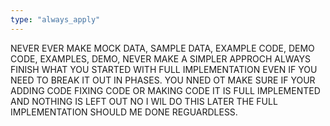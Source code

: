 ```yaml
---
type: "always_apply"
---
```


NEVER EVER MAKE MOCK DATA, SAMPLE DATA, EXAMPLE CODE, DEMO CODE, EXAMPLES, DEMO, NEVER MAKE A SIMPLER APPROCH ALWAYS FINISH WHAT YOU STARTED WITH FULL IMPLEMENTATION EVEN IF YOU NEED TO BREAK IT OUT IN PHASES. YOU NNED OT MAKE SURE IF YOUR ADDING CODE FIXING CODE OR MAKING CODE IT IS FULL IMPLEMENTED AND NOTHING IS LEFT OUT NO I WIL DO THIS LATER THE FULL IMPLEMENTATION SHOULD ME DONE REGUARDLESS. 